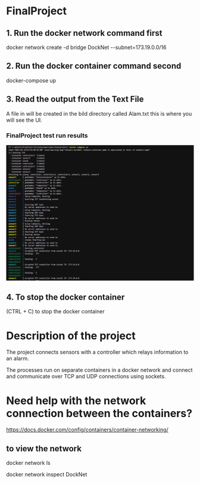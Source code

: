 # FinalProject

## 1. Run the docker network command first
docker network create -d bridge DockNet --subnet=173.19.0.0/16

## 2. Run the docker container command second
docker-compose up 

## 3. Read the output from the Text File
 A file in will be created in the bild directory called Alam.txt this is where you will see the UI.

### FinalProject test run results
<img src="resultExample.png">

## 4. To stop the docker container
(CTRL + C) to stop the docker container

# Description of the project

The project connects sensors with a controller which relays information to an alarm. 

The processes run on separate containers in a docker network and connect and communicate over TCP and UDP connections using sockets.



# Need help with the network connection between the containers?
https://docs.docker.com/config/containers/container-networking/

## to view the network
docker network ls

docker network inspect DockNet
